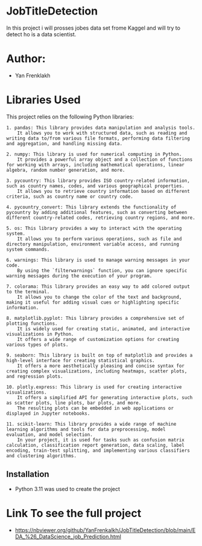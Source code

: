# JobTitleDetection
In this project i will prosses jobes data set frome Kaggel and will try to detect ho is a data scientist.

# Author:
*    Yan Frenklakh

# Libraries Used
This project relies on the following Python libraries:

	1. pandas: This library provides data manipulation and analysis tools.
		It allows you to work with structured data, such as reading and writing data to/from various file formats, performing data filtering and aggregation, and handling missing data.

	2. numpy: This library is used for numerical computing in Python.
		It provides a powerful array object and a collection of functions for working with arrays, including mathematical operations, linear algebra, random number generation, and more.

	3. pycountry: This library provides ISO country-related information, such as country names, codes, and various geographical properties.
		It allows you to retrieve country information based on different criteria, such as country name or country code.

	4. pycountry_convert: This library extends the functionality of pycountry by adding additional features, such as converting between different country-related codes, retrieving country regions, and more.

	5. os: This library provides a way to interact with the operating system.
		It allows you to perform various operations, such as file and directory manipulation, environment variable access, and running system commands.

	6. warnings: This library is used to manage warning messages in your code.
		By using the `filterwarnings` function, you can ignore specific warning messages during the execution of your program.

	7. colorama: This library provides an easy way to add colored output to the terminal.
		It allows you to change the color of the text and background, making it useful for adding visual cues or highlighting specific information.

	8. matplotlib.pyplot: This library provides a comprehensive set of plotting functions.
		It is widely used for creating static, animated, and interactive visualizations in Python.
		It offers a wide range of customization options for creating various types of plots.

	9. seaborn: This library is built on top of matplotlib and provides a high-level interface for creating statistical graphics.
		It offers a more aesthetically pleasing and concise syntax for creating complex visualizations, including heatmaps, scatter plots, and regression plots.

	10. plotly.express: This library is used for creating interactive visualizations.
		It offers a simplified API for generating interactive plots, such as scatter plots, line plots, bar plots, and more.
		The resulting plots can be embedded in web applications or displayed in Jupyter notebooks.

	11. scikit-learn: This library provides a wide range of machine learning algorithms and tools for data preprocessing, model evaluation, and model selection.
		In your project, it is used for tasks such as confusion matrix calculation, classification report generation, data scaling, label encoding, train-test splitting, and implementing various classifiers and clustering algorithms.


## Installation
*    Python 3.11 was used to create the project

# Link To see the full project
* https://nbviewer.org/github/YanFrenkalkh/JobTitleDetection/blob/main/EDA_%26_DataScience_job_Prediction.html
